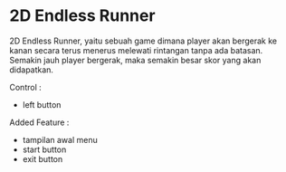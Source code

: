 # 2D Endless Runner
2D Endless Runner, yaitu sebuah game dimana player akan bergerak ke kanan secara terus menerus melewati rintangan tanpa ada batasan. 
Semakin jauh player bergerak, maka semakin besar skor yang akan didapatkan.

Control : 
- left button 

Added Feature : 
- tampilan awal menu 
- start button 
- exit button
